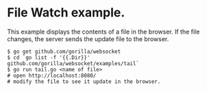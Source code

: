 # File Watch example.

This example displays the contents of a file in the browser. If the file
changes, the server sends the update file to the browser.

    $ go get github.com/gorilla/websocket
    $ cd `go list -f '{{.Dir}}' github.com/gorilla/websocket/examples/tail`
    $ go run tail.go <name of file>
    # open http://localhost:8080/
    # modify the file to see it update in the browser.
